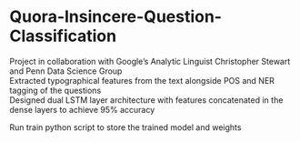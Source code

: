 # Quora-Insincere-Question-Classification

Project in collaboration with Google’s Analytic Linguist Christopher Stewart and Penn Data Science Group<br />
Extracted typographical features from the text alongside POS and NER tagging of the questions<br />
Designed dual LSTM layer architecture with features concatenated in the dense layers to achieve 95% accuracy<br />

Run train python script to store the trained model and weights
